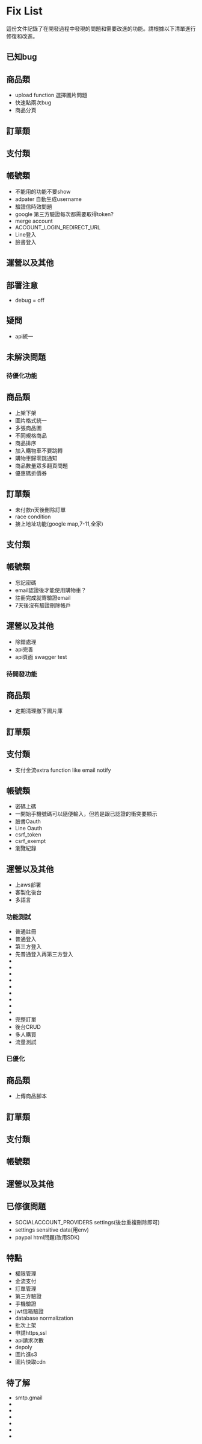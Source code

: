 # Fix List

這份文件記錄了在開發過程中發現的問題和需要改進的功能。請根據以下清單進行修復和改進。

## 已知bug
   ## 商品類
   - upload function 選擇圖片問題
   - 快速點兩次bug
   - 商品分頁
   ## 訂單類

   ## 支付類

   ## 帳號類
   - 不能用的功能不要show
   - adpater 自動生成username
   - 驗證信時效問題
   - google 第三方驗證每次都需要取得token?
   - merge account
   - ACCOUNT_LOGIN_REDIRECT_URL
   - Line登入
   - 臉書登入
   ## 運營以及其他

## 部署注意
   - debug = off

## 疑問
   - api統一

## 未解決問題

### 待優化功能
   ## 商品類
   - 上架下架
   - 圖片格式統一
   - 多張商品圖
   - 不同規格商品
   - 商品排序
   - 加入購物車不要跳轉
   - 購物車歸零跳通知
   - 商品數量眾多翻頁問題
   - 優惠碼折價券
   ## 訂單類
   - 未付款n天後刪除訂單
   - race condition
   - 接上地址功能(google map,7-11,全家)
   ## 支付類

   ## 帳號類
   - 忘記密碼
   - email認證後才能使用購物車？
   - 註冊完成就寄驗證email
   - 7天後沒有驗證刪除帳戶
   ## 運營以及其他
   - 除錯處理
   - api完善
   - api頁面 swagger test

### 待開發功能
   ## 商品類
   - 定期清理撤下圖片庫

   ## 訂單類

   ## 支付類
   - 支付金流extra function like email notify
   ## 帳號類
   - 密碼上碼
   - 一開始手機號碼可以隨便輸入，但若是跟已認證的衝突要顯示
   - 臉書Oauth
   - Line Oauth
   - csrf_token
   - csrf_exempt
   - 瀏覽紀錄
   ## 運營以及其他
   - 上aws部署
   - 客製化後台
   - 多語言

### 功能測試
   - 普通註冊
   - 普通登入
   - 第三方登入
   - 先普通登入再第三方登入
   - 
   -
   -
   -
   -
   -
   -
   -
   -
   - 完整訂單
   - 後台CRUD
   - 多人購買
   - 流量測試

### 已優化
   ## 商品類
   - 上傳商品腳本
   ## 訂單類

   ## 支付類

   ## 帳號類

   ## 運營以及其他

## 已修復問題
   - SOCIALACCOUNT_PROVIDERS settings(後台重複刪除即可)
   - settings sensitive data(用env)
   - paypal html問題(改用SDK)

## 特點
   - 權限管理
   - 金流支付
   - 訂單管理
   - 第三方驗證
   - 手機驗證
   - jwt信箱驗證
   - database normalization
   - 批次上架
   - 申請https,ssl
   - api請求次數
   - depoly
   - 圖片進s3
   - 圖片快取cdn

## 待了解
   - smtp.gmail
   -
   -
   -
   -
   -
   -